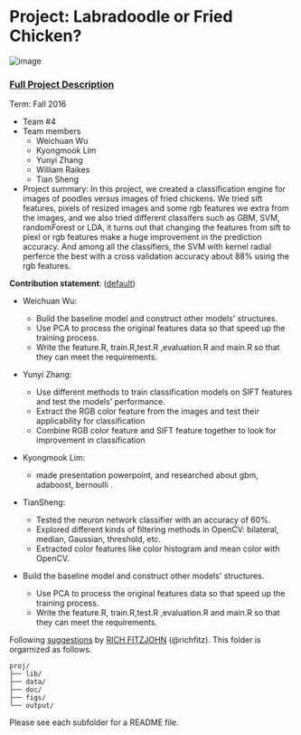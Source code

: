 # Project: Labradoodle or Fried Chicken? 
![image](https://s-media-cache-ak0.pinimg.com/236x/6b/01/3c/6b013cd759c69d17ffd1b67b3c1fbbbf.jpg)
### [Full Project Description](doc/project3_desc.html)

Term: Fall 2016

+ Team #4
+ Team members
	+ Weichuan Wu
	+ Kyongmook Lim
	+ Yunyi Zhang
	+ William Raikes
	+ Tian Sheng
+ Project summary: In this project, we created a classification engine for images of poodles versus images of fried chickens. We tried sift features, pixels of resized images and some rgb features we extra from the images, and we also tried different classifers such as GBM, SVM, randomForest or LDA, it turns out that changing the features from sift to piexl or rgb features make a huge improvement in the prediction accuracy. And among all the classifiers, the SVM with kernel radial perferce the best with a cross validation accuracy about 88% using the rgb features. 
	
**Contribution statement**: ([default](doc/a_note_on_contributions.md)) 
+ Weichuan Wu: 

	+ Build the baseline model and construct other models' structures.
	+ Use PCA to process the original features data so that speed up the training process.
	+ Write the feature.R, train.R,test.R ,evaluation.R and main.R so that they can meet the requirements.
+ Yunyi Zhang: 

	+ Use different methods to train classification models on SIFT features and test the models' performance.  
	+ Extract the RGB color feature from the images and test their applicability for classification 
	+ Combine RGB color feature and SIFT feature together to look for improvement in classification 
+ Kyongmook Lim: 

	+ made presentation powerpoint, and researched about gbm, adaboost, bernoulli .  
+ TianSheng: 

	+ Tested the neuron network classifier with an accuracy of 60%.
	+ Explored different kinds of filtering methods in OpenCV: bilateral, median, Gaussian, threshold, etc.
	+ Extracted color features like color histogram and mean color with OpenCV.


+ Build the baseline model and construct other models' structures.
	+ Use PCA to process the original features data so that speed up the training process.
	+ Write the feature.R, train.R,test.R ,evaluation.R and main.R so that they can meet the requirements.
       
Following [suggestions](http://nicercode.github.io/blog/2013-04-05-projects/) by [RICH FITZJOHN](http://nicercode.github.io/about/#Team) (@richfitz). This folder is orgarnized as follows.

```
proj/
├── lib/
├── data/
├── doc/
├── figs/
└── output/
```

Please see each subfolder for a README file.
